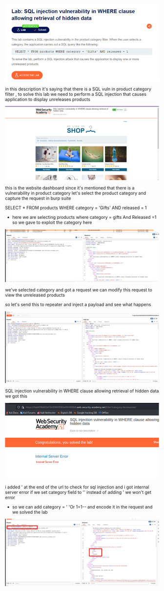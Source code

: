 
![](../../attachments/Pasted%20image%2020240527134517.png)

in this description it's saying that there is a SQL vuln in product category filter ,
to solve this lab we need to perform a SQL injection that causes application to display unreleases products

![](../../attachments/Pasted%20image%2020240527134547.png)

this is the website dashboard 
since it's mentioned that there is a vulnerability in product category let's select the product category and capture the request in burp suite

SELECT * FROM products WHERE category = 'Gifts' AND released = 1
- here we are selecting products where category = gifts And Released =1 so we gave to exploit the category here

![](../../attachments/Pasted%20image%2020240527135154.png)

we've selected category and got a request we can modify this request to view the unreleased products

so let's send this to repeater and inject a payload and see what happens

![](../../attachments/Pasted%20image%2020240527135642.png)

SQL injection vulnerability in WHERE clause allowing retrieval of hidden data we got this 

![](../../attachments/Pasted%20image%2020240527135818.png)

i added '  at the end of the url to check for sql injection and i got internal server error
if we set category field to '' instead of adding ' we won't get error

- so we can add category = ' 'Or 1=1-- and encode it in the request and we solved the lab 

![](../../attachments/Pasted%20image%2020240527140259.png)
